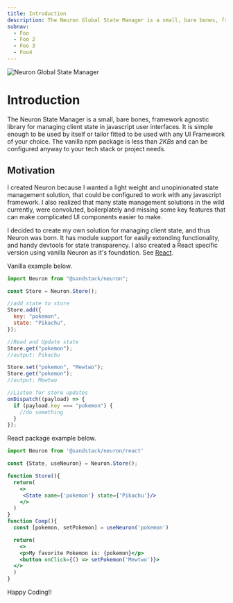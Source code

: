 ```yaml
---
title: Introduction
description: The Neuron Global State Manager is a small, bare bones, framework agnostic library for managing client state in javascript user interfaces.
subnav:
  - Foo
  - Foo 2
  - Foo 3
  - Foo4
---
```


![Neuron Global State Manager](https://sandstack.dev/readme-neuron.png "a title")

# Introduction

The Neuron State Manager is a small, bare bones, framework agnostic library for managing client state in javascript user interfaces. It is simple enough to be used by itself or tailor fitted to be used with any UI Framework of your choice. The vanilla npm package is less than _2KBs_ and can be configured anyway to your tech stack or project needs.

## Motivation

I created Neuron because I wanted a light weight and unopinionated state management solution, that could be configured to work with any javascript framework. I also realized that many state management solutions in the wild currently, were convoluted, boilerplately and missing some key features that can make complicated UI components easier to make.

I decided to create my own solution for managing client state, and thus Neuron was born. It has module support for easily extending functionality, and handy devtools for state transparency. I also created a React specific version using vanilla Neuron as it's foundation. See [React](/react/about).

Vanilla example below.

```javascript
import Neuron from "@sandstack/neuron";

const Store = Neuron.Store();

//add state to store
Store.add({
  key: "pokemon",
  state: "Pikachu",
});

//Read and Update state
Store.get("pokemon");
//output: Pikachu

Store.set("pokemon", "Mewtwo");
Store.get("pokemon");
//output: Mewtwo

//Listen for store updates
onDispatch((payload) => {
  if (payload.key === "pokemon") {
    //do something
  }
});
```

React package example below.

```jsx
import Neuron from '@sandstack/neuron/react'

const {State, useNeuron} = Neuron.Store();

function Store(){
  return(
    <>
     <State name={'pokemon'} state={'Pikachu'}/>
    </>
  )
}
function Comp(){
  const [pokemon, setPokemon] = useNeuron('pokemon')

  return(
    <>
    <p>My favorite Pokemon is: {pokemon}</p>
    <button onClick={() => setPokemon('Mewtwo')}>
  </>
  )
}
```

Happy Coding!!
